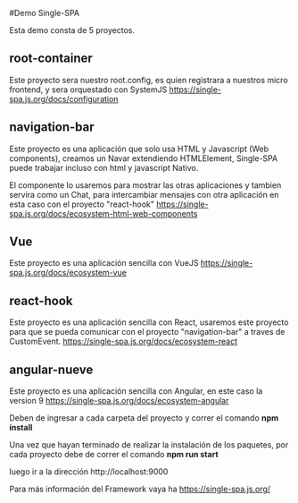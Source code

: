 #Demo Single-SPA

Esta demo consta de 5 proyectos.

## root-container
Este proyecto sera nuestro root.config, es quien registrara a nuestros micro frontend, y sera orquestado con SystemJS
https://single-spa.js.org/docs/configuration

## navigation-bar

Este proyecto es una aplicación que solo usa HTML y Javascript (Web components), creamos un Navar extendiendo HTMLElement, Single-SPA puede trabajar incluso con html y javascript Nativo.

El componente lo usaremos para mostrar las otras aplicaciones y tambien servira como un Chat, para intercambiar mensajes con otra aplicación en esta caso con el proyecto "react-hook"
https://single-spa.js.org/docs/ecosystem-html-web-components

## Vue

Este proyecto es una aplicación sencilla con VueJS
https://single-spa.js.org/docs/ecosystem-vue

## react-hook

Este proyecto es una aplicación sencilla con React, usaremos este proyecto para que se pueda comunicar con el proyecto  "navigation-bar" a traves de CustomEvent. 
https://single-spa.js.org/docs/ecosystem-react

## angular-nueve

Este proyecto es una aplicación sencilla con Angular, en este caso la version 9 
https://single-spa.js.org/docs/ecosystem-angular


Deben de ingresar a cada carpeta del proyecto y correr el comando
**npm install**

Una vez que hayan terminado de realizar la instalación de los paquetes, por cada proyecto debe de correr el comando 
**npm run start**

luego ir a la dirección http://localhost:9000

Para más información del Framework vaya ha https://single-spa.js.org/
